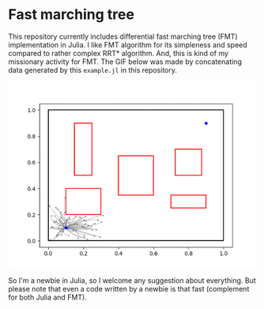 # Fast marching tree
This repository currently includes differential fast marching tree (FMT) implementation in Julia. I like FMT algorithm for its simpleness and speed compared to rather complex RRT* algorithm. And, this is kind of my missionary activity for FMT. The GIF below was made by concatenating data generated by this `example.jl` in this repository.

![fig1](https://raw.githubusercontent.com/HiroIshida/julia_motion_planning/master/fig/animation.gif)

So I'm a newbie in Julia, so I welcome any suggestion about everything. But please note that even a code written by a newbie is that fast (complement for both Julia and FMT).   
